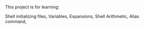 This project is for learning:

Shell initializing files,
Variables,
Expansions,
Shell Arithmetic, 
Alias command,
